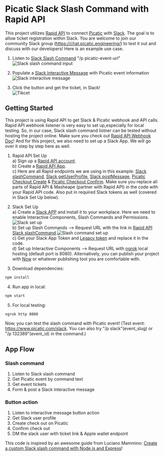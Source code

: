 # Picatic Slack Slash Command with Rapid API

This project utilizes [Rapid API](https://rapidapi.com) to connect [Picatic](http://developer.picatic.com/) with [Slack](https://api.slack.com). The goal is to allow ticket registration within Slack. You are welcome to join our community Slack group (https://chat.picatic.engineering/) to test it out and discuss with our developers! Here is an example use case. 

1. Listen to [Slack Slash Command](https://api.slack.com/slash-commands) "/p picatic-event-url"
![Slack slash command input](https://preview.ibb.co/hjCbWR/Screenshot_2017_10_13_16_08_28.png)

2. Populate a [Slack Interactive Message](https://api.slack.com/docs/message-buttons) with Picatic event information
![Slack interactive message](https://image.ibb.co/eVVukm/Screenshot_2017_10_13_16_22_55.png)

3. Click the button and get the ticket, in Slack!  
![Tikcet](https://image.ibb.co/jcGvrR/Screenshot_2017_10_13_16_24_07.png)

## Getting Started

This project is using Rapid API to get Slack & Picatic webhook and API calls. Rapid API webhook listener is very easy to set up,especially for local testing. So, in our case, Slack slash command listner can be tested without hosting the project online. Make sure you check out [Rapid API Webhook Doc](https://docs.rapidapi.com/v1.0/docs/getting-started-with-web-hooks)! And for this project, we also need to set up a Slack App. We will go over it step by step here as well.

1. Rapid API Set Up  
a) Sign up a [Rapid API account](https://rapidapi.com/).  
b) Create a [Rapid API App](https://dashboard.rapidapi.com/apps).  
c) Here are all Rapid endpoints we are using in this example: [Slack slashCommand](https://rapidapi.com/package/Slack/functions/slashCommand), [Slack getUserProfile](https://rapidapi.com/package/Slack/functions/getUserProfile), [Slack postMessage](https://rapidapi.com/package/Slack/functions/postMessage), [Picatic Checkout Create](https://rapidapi.com/user/thomas_mirmo/package/Picatic%20Ticketing) & [Picatic Checkout Confirm](https://rapidapi.com/user/thomas_mirmo/package/Picatic%20Ticketing). Make sure you replace all parts of Rapid API & Masheape (partner with Rapid API) in the code with your Rapid API code. Also put in required Slack tokens as well (covered in Slack Set Up below). 

2. Slack Set Up  
a) Create a [Slack APP](https://api.slack.com/apps) and install it to your workplace. Here we need to enable Interactive Components, Slash Commands and Permissions. ![Slack set up](https://preview.ibb.co/kXJpkm/Screenshot_2017_10_16_12_39_20.png)  
b) Set up Slash Commands --> Request URL with the link in [Rapid API Slack slashCommand](https://rapidapi.com/package/Slack/functions/slashCommand).![Slash command set up](https://preview.ibb.co/m9ULQm/Screenshot_2017_10_16_13_02_09.png)  
c) Get your Slack App Token and [Legacy token](https://api.slack.com/custom-integrations/legacy-tokens) and replace it in the code.  
d) Set up Interactive Components --> Request URL with [ngrok](https://ngrok.com/) local hosting (default port is 8080). Alternatively, you can publish your project with [Now](https://zeit.co/now) or whatever publishing tool you are comfortable with.

3. Download dependencies:
```bash
npm install
```

4. Run app in local:
```bash
npm start
```

5. For local testing:
```bash
ngrok http 8080
```

Now, you can test the slash command with Picatic event! (Test event: https://www.picatic.com/slack. You can also try "/p slack"(event_slug) or "/p 132389"(event_id) in the command.)

## App Flow
### Slash command
1. Listen to Slack slash command
2. Get Picatic event by command text
3. Get event tickets
4. Form & post a Slack interactive message  

### Button action
1. Listen to interactive message button action
2. Get Slack user profile
3. Create check out on Picatic
4. Confirm check out
5. DM the slack user with ticket link & Apple wallet endpoint

This code is inspired by an awesome guide from Luciano Mammino: [Create a custom Slack slash command with Node.js and Express](https://scotch.io/tutorials/create-a-custom-slack-slash-command-with-nodejs-and-express)!
